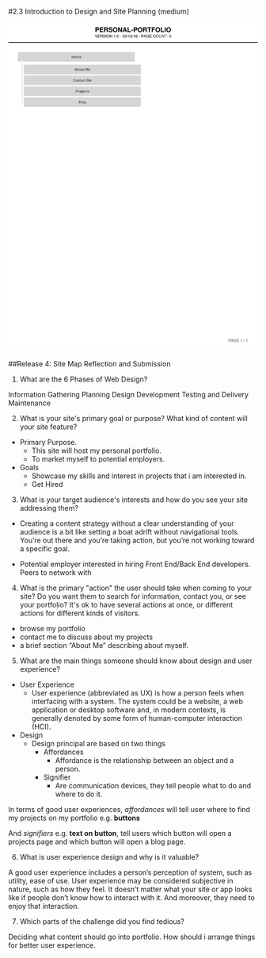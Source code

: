 #2.3 Introduction to Design and Site Planning (medium)

![site-map](img/site-map.png)

##Release 4: Site Map Reflection and Submission

1. What are the 6 Phases of Web Design?

  Information Gathering
  Planning
  Design
  Development
  Testing and Delivery
  Maintenance

2. What is your site's primary goal or purpose? What kind of content will your site feature?

  * Primary Purpose.
    * This site will host my personal portfolio.
    * To market myself to potential employers.
  * Goals
    * Showcase my skills and interest in projects that i am interested in.
    * Get Hired

3. What is your target audience's interests and how do you see your site addressing them?

  * Creating a content strategy without a clear understanding of your audience is a bit like setting a boat adrift without navigational tools. You’re out there and you’re taking action, but you’re not working toward a specific goal.

  * Potential employer interested in hiring Front End/Back End developers.
  Peers to network with


4. What is the primary "action" the user should take when coming to your site? Do you want them to search for information, contact you, or see your portfolio? It's ok to have several actions at once, or different actions for different kinds of visitors.

  * browse my portfolio
  * contact me to discuss about my projects
  * a brief section “About Me” describing about myself.

5. What are the main things someone should know about design and user experience?

  * User Experience
    * User experience (abbreviated as UX) is how a person feels when interfacing with a system. The system could be a website, a web application or desktop software and, in modern contexts, is generally denoted by some form of human-computer interaction (HCI).
  * Design
    * Design principal are based on two things
      * Affordances
        * Affordance is the relationship between an object and a person.
      * Signifier
        * Are communication devices, they tell people what to do and where to do it.

In terms of good user experiences, *affordances* will tell user where to find my projects on my portfolio e.g. **buttons**

And *signifiers* e.g. **text on button**, tell users which button will open a projects page and which button will open a blog page.

6. What is user experience design and why is it valuable?

A good user experience includes a person’s perception of system, such as utility, ease of use. User experience may be considered subjective in nature, such as how they feel. It doesn’t matter what your site or app looks like if people don’t know how to interact with it. And moreover, they need to enjoy that interaction.

7. Which parts of the challenge did you find tedious?

Deciding what content should go into portfolio.
How should i arrange things for better user experience.

